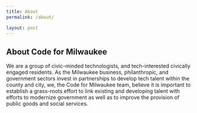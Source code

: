 ```yaml
---
title: About
permalink: /about/

layout: post
---
```


## About Code for Milwaukee

We are a group of civic-minded technologists, and tech-interested civically engaged residents.  As the Milwaukee business, philanthropic, and government sectors invest in partnerships to develop tech talent within the county and city, we, the Code for Milwaukee team, believe it is important to establish a grass-roots effort to link existing and developing talent with efforts to modernize government as well as to improve the provision of public goods and social services.
